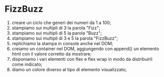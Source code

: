 # FizzBuzz

1) creare un ciclo che generi dei numeri da 1 a 100;
2) stampiamo sui multipli di 3 la parola "Fizz";
3)  stampiamo sui multipli di 5 la parola "Buzz";
4) stampiamo sui multipli di 3 e 5 la parola "FizzBuzz";
5) replichiamo la stampa in console anche nel DOM;
6) creiamo un container nel DOM, aggiungendo con append() un elemento html con il valore corretto da mostrare;
7) disponiamo i vari elementi con flex e flex wrap in modo da distribuirli come indicato;
8) diamo un colore diverso al tipo di elemento visualizzato;